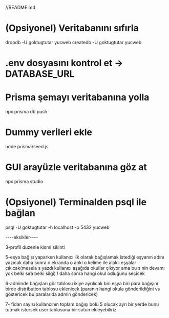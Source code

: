 //README.md

# (Opsiyonel) Veritabanını sıfırla
dropdb -U goktugtutar yucweb
createdb -U goktugtutar yucweb

# .env dosyasını kontrol et → DATABASE_URL

# Prisma şemayı veritabanına yolla
npx prisma db push

# Dummy verileri ekle
node prisma/seed.js

# GUI arayüzle veritabanına göz at
npx prisma studio

# (Opsiyonel) Terminalden psql ile bağlan
psql -U goktugtutar -h localhost -p 5432 yucweb


----eksikler----


3-profil duzenle kismi sikinti 


5-eşya bağışı yaparken kullanıcı ilk olarak bağışlamak istediği eşyanın adını yazıcak daha sonra o ekranda o anki o kelime ile alaklı eşyalar çıkıcak(mesela s yazdı kullanıcı aşağıda okullar çıkıyor ama bu s nin devamı yok belki sıra belki silgi) ! daha sonra hangi okul odluğunu seçicek

6-adminde bağışları gör tablosu ikiye ayrılıcak biri eşya biri para bağışını birde distribution tablosu eklenicek (paranın hangi okula gönderildiğini vs göstericek bu paralarıda admin göndericek)

7- fidan sayısı kullancının toplam bağışı bölü 5 olucak ayrı bir yerde bunu tutmak istersek user tablosuna bir sutun ekleyebiliriz